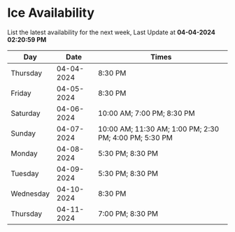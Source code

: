 # Ice Availability

List the latest availability for the next week, Last Update at **04-04-2024 02:20:59 PM**

| Day         | Date        | Times       |
| ----------- | ----------- | ----------- |
|Thursday|04-04-2024|8:30 PM|
|Friday|04-05-2024|8:30 PM|
|Saturday|04-06-2024|10:00 AM; 7:00 PM; 8:30 PM|
|Sunday|04-07-2024|10:00 AM; 11:30 AM; 1:00 PM; 2:30 PM; 4:00 PM; 5:30 PM|
|Monday|04-08-2024|5:30 PM; 8:30 PM|
|Tuesday|04-09-2024|5:30 PM; 8:30 PM|
|Wednesday|04-10-2024|8:30 PM|
|Thursday|04-11-2024|7:00 PM; 8:30 PM|
